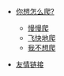 <!-- docs/_sidebar.md -->
* [你想怎么爬?]()
    * [慢慢爬](climb/)
    * [飞快地爬](climb/climbing)
    * [我不想爬](climb/IWantClimbing)
    
* [友情链接](websiteofgrandson/)
